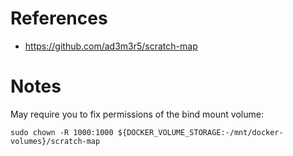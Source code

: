 # References

- https://github.com/ad3m3r5/scratch-map

# Notes

May require you to fix permissions of the bind mount volume:

````
sudo chown -R 1000:1000 ${DOCKER_VOLUME_STORAGE:-/mnt/docker-volumes}/scratch-map
````
